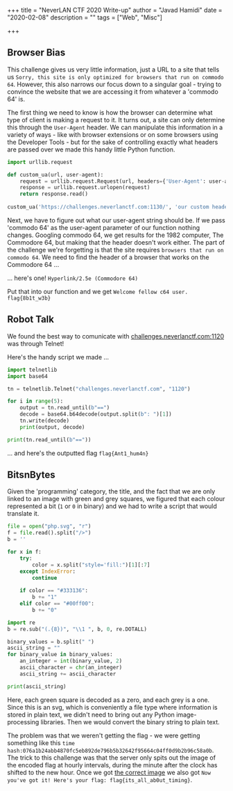 +++
title = "NeverLAN CTF 2020 Write-up"
author = "Javad Hamidi"
date = "2020-02-08"
description = ""
tags = ["Web", "Misc"]

+++
## Browser Bias

This challenge gives us very little information, just a URL to a site that tells us `Sorry, this site is only optimized for browsers that run on commodo 64`. However, this also narrows our focus down to a singular goal - trying to convince the website that we are accessing it from whatever a 'commodo 64' is.

The first thing we need to know is how the browser can determine what type of client is making a request to it. It turns out, a site can only determine this through the `User-Agent` header. We can manipulate this information in a variety of ways - like with browser extensions or on some browsers using the Developer Tools - but for the sake of controlling exactly what headers are passed over we made this handy little Python function.

```py
import urllib.request

def custom_ua(url, user-agent):
    request = urllib.request.Request(url, headers={'User-Agent': user-agent})
    response = urllib.request.urlopen(request)
    return response.read()
    
custom_ua('https://challenges.neverlanctf.com:1130/', 'our custom header goes here')
```

Next, we have to figure out what our user-agent string should be. If we pass 'commodo 64' as the user-agent parameter of our function nothing changes. Googling commodo 64, we get results for the 1982 computer, The Commodore 64, but making that the header doesn't work either. The part of the challenge we're forgetting is that the site requires `browsers that run on commodo 64`. We need to find the header of a browser that works on the Commodore 64 ...

... here's one! `Hyperlink/2.5e (Commodore 64)`

Put that into our function and we get `Welcome fellow c64 user. flag{8b1t_w3b}`

## Robot Talk

We found the best way to comunicate with [challenges.neverlanctf.com:1120](challenges.neverlanctf.com:1120 "challenges.neverlanctf.com:1120") was through Telnet!

Here's the handy script we made ...

```py
import telnetlib
import base64

tn = telnetlib.Telnet("challenges.neverlanctf.com", "1120")

for i in range(5):
    output = tn.read_until(b"==")
    decode = base64.b64decode(output.split(b": ")[1])
    tn.write(decode)
    print(output, decode)

print(tn.read_until(b"=="))
```

... and here's the outputted flag `flag{Ant1_hum4n}`

## BitsnBytes

Given the 'programming' category, the title, and the fact that we are only linked to an image with green and grey squares, we figured that each colour represented a bit (`1` or `0` in binary) and we had to write a script that would translate it.

```py
file = open("php.svg", "r")
f = file.read().split("/>")
b = ''

for x in f:
    try:
        color = x.split("style='fill:")[1][:7]
    except IndexError:
        continue
        
    if color == "#333136":
        b += "1"
    elif color == "#00ff00":
        b += "0"

import re
b = re.sub("(.{8})", "\\1 ", b, 0, re.DOTALL)

binary_values = b.split(" ")
ascii_string = ""
for binary_value in binary_values:
    an_integer = int(binary_value, 2)
    ascii_character = chr(an_integer)
    ascii_string += ascii_character

print(ascii_string)
```

Here, each green square is decoded as a zero, and each grey is a one.  Since this is an svg, which is conveniently a file type where information is stored in plain text, we didn't need to bring out any Python image-processing libraries. Then we would convert the binary string to plain text.

The problem was that we weren't getting the flag - we were getting something like this `time hash:076a1b24abb4870fc5eb892de796b5b32642f95664c04ff0d9b2b96c58a0b`. The trick to this challenge was that the server only spits out the image of the encoded flag at hourly intervals, during the minute after the clock has shifted to the new hour. Once we got [the correct image](./assets/php.svg) we also got `Now you've got it! Here's your flag: flag{its_all_ab0ut_timing}`.